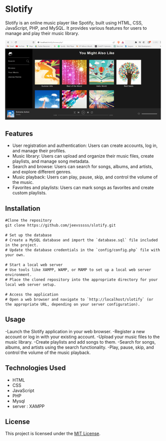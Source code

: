 # Slotify

Slotify is an online music player like Spotify, built using HTML, CSS, JavaScript, PHP, and MySQL. It provides various features for users to manage and play their music library.

![Home Screenshot](slotifyhome.png)

## Features

- User registration and authentication: Users can create accounts, log in, and manage their profiles.
- Music library: Users can upload and organize their music files, create playlists, and manage song metadata.
- Search and browse: Users can search for songs, albums, and artists, and explore different genres.
- Music playback: Users can play, pause, skip, and control the volume of the music.
- Favorites and playlists: Users can mark songs as favorites and create custom playlists.

## Installation

```shell
#Clone the repository
git clone https://github.com/jeevsssss/slotify.git

# Set up the database
# Create a MySQL database and import the `database.sql` file included in the project.
# Update the database credentials in the `config/config.php` file with your own.

# Start a local web server
# Use tools like XAMPP, WAMP, or MAMP to set up a local web server environment.
# Place the cloned repository into the appropriate directory for your local web server setup.

# Access the application
# Open a web browser and navigate to `http://localhost/slotify` (or the appropriate URL, depending on your server configuration).

```
## Usage

-Launch the Slotify application in your web browser.
-Register a new account or log in with your existing account.
-Upload your music files to the music library.
-Create playlists and add songs to them.
-Search for songs, albums, and artists using the search functionality.
-Play, pause, skip, and control the volume of the music playback.

## Technologies Used

- HTML
- CSS
- JavaScript
- PHP
- Mysql
- server : XAMPP

## License

This project is licensed under the [MIT License](LICENSE).
